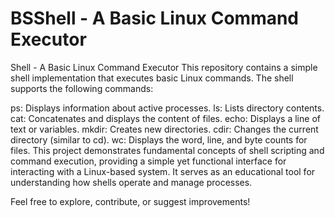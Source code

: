 # BSShell - A Basic Linux Command Executor
Shell - A Basic Linux Command Executor
This repository contains a simple shell implementation that executes basic Linux commands. The shell supports the following commands:

ps: Displays information about active processes.
ls: Lists directory contents.
cat: Concatenates and displays the content of files.
echo: Displays a line of text or variables.
mkdir: Creates new directories.
cdir: Changes the current directory (similar to cd).
wc: Displays the word, line, and byte counts for files.
This project demonstrates fundamental concepts of shell scripting and command execution, providing a simple yet functional interface for interacting with a Linux-based system. It serves as an educational tool for understanding how shells operate and manage processes.

Feel free to explore, contribute, or suggest improvements!
